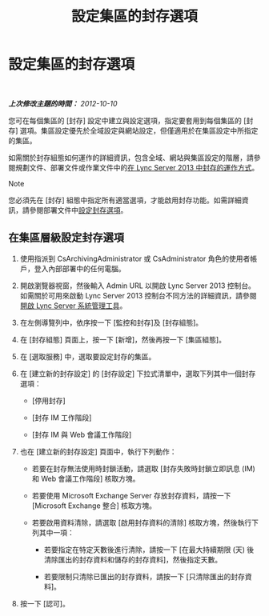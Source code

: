 ﻿---
title: 設定集區的封存選項
TOCTitle: 設定集區的封存選項
ms:assetid: b7cb0fd8-3d31-4858-a75c-c66a7742556e
ms:mtpsurl: https://technet.microsoft.com/zh-tw/library/JJ205200(v=OCS.15)
ms:contentKeyID: 49292097
ms.date: 08/10/2015
mtps_version: v=OCS.15
ms.translationtype: HT
---

# 設定集區的封存選項

 

_**上次修改主題的時間：** 2012-10-10_

您可在每個集區的 \[封存\] 設定中建立與設定選項，指定要套用到每個集區的 \[封存\] 選項。集區設定優先於全域設定與網站設定，但僅適用於在集區設定中所指定的集區。

如需關於封存組態如何運作的詳細資訊，包含全域、網站與集區設定的階層，請參閱規劃文件、部署文件或作業文件中的[在 Lync Server 2013 中封存的運作方式](lync-server-2013-how-archiving-works.md)。

> [!NOTE]  
> 您必須先在 [封存] 組態中指定所有適當選項，才能啟用封存功能。如需詳細資訊，請參閱部署文件中<a href="lync-server-2013-configuring-archiving-options.md">設定封存選項</a>。



## 在集區層級設定封存選項

1.  使用指派到 CsArchivingAdministrator 或 CsAdministrator 角色的使用者帳戶，登入內部部署中的任何電腦。

2.  開啟瀏覽器視窗，然後輸入 Admin URL 以開啟 Lync Server 2013 控制台。如需關於可用來啟動 Lync Server 2013 控制台不同方法的詳細資訊，請參閱[開啟 Lync Server 系統管理工具](lync-server-2013-open-lync-server-administrative-tools.md)。

3.  在左側導覽列中，依序按一下 \[監控和封存\]及 \[封存組態\]。

4.  在 \[封存組態\] 頁面上，按一下 \[新增\]，然後再按一下 \[集區組態\]。

5.  在 \[選取服務\] 中，選取要設定封存的集區。

6.  在 \[建立新的封存設定\] 的 \[封存設定\] 下拉式清單中，選取下列其中一個封存選項：
    
      - \[停用封存\]
    
      - \[封存 IM 工作階段\]
    
      - \[封存 IM 與 Web 會議工作階段\]

7.  也在 \[建立新的封存設定\] 頁面中，執行下列動作：
    
      - 若要在封存無法使用時封鎖活動，請選取 \[封存失敗時封鎖立即訊息 (IM) 和 Web 會議工作階段\] 核取方塊。
    
      - 若要使用 Microsoft Exchange Server 存放封存資料，請按一下 \[Microsoft Exchange 整合\] 核取方塊。
    
      - 若要啟用資料清除，請選取 \[啟用封存資料的清除\] 核取方塊，然後執行下列其中一項：
        
          - 若要指定在特定天數後進行清除，請按一下 \[在最大持續期限 (天) 後清除匯出的封存資料和儲存的封存資料\]，然後指定天數。
        
          - 若要限制只清除已匯出的封存資料，請按一下 \[只清除匯出的封存資料\]。

8.  按一下 \[認可\]。

